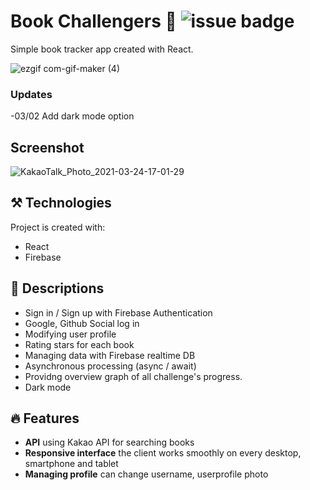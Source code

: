 # Book Challengers 📖 ![issue badge](https://img.shields.io/github/license/iylinkim/book-challengers?label=license)

Simple book tracker app created with React.

![ezgif com-gif-maker (4)](https://user-images.githubusercontent.com/66230563/111664340-07d61380-8855-11eb-968d-8cfb1d05803a.gif)

### Updates

-03/02 Add dark mode option

## Screenshot

![KakaoTalk_Photo_2021-03-24-17-01-29](https://user-images.githubusercontent.com/66230563/112275615-2445d600-8cc3-11eb-85cb-7f5a321ce10a.png)

## ⚒️ Technologies

Project is created with:

- React
- Firebase

## 📑 Descriptions

- Sign in / Sign up with Firebase Authentication
- Google, Github Social log in
- Modifying user profile
- Rating stars for each book
- Managing data with Firebase realtime DB
- Asynchronous processing (async / await)
- Providng overview graph of all challenge's progress.
- Dark mode

## 🔥 Features

- **API** using Kakao API for searching books
- **Responsive interface** the client works smoothly on every desktop, smartphone and tablet
- **Managing profile** can change username, userprofile photo
